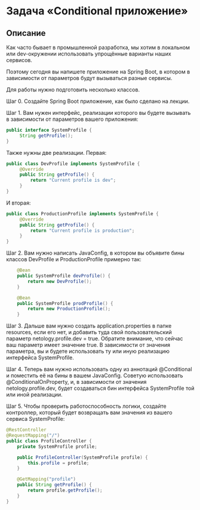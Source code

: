 # Задача «Conditional приложение»

## Описание
Как часто бывает в промышленной разработка, мы хотим в локальном или dev-окружении использовать упрощённые варианты наших сервисов.

Поэтому сегодня вы напишете приложение на Spring Boot, в котором в зависимости от параметров будут вызываться разные сервисы.

Для работы нужно подготовить несколько классов.

Шаг 0. Создайте Spring Boot приложение, как было сделано на лекции.

Шаг 1. Вам нужен интерфейс, реализации которого вы будете вызывать в зависимости от параметров вашего приложения:

```java
public interface SystemProfile {
     String getProfile();
}
```
Также нужны две реализации. Первая:

```java
public class DevProfile implements SystemProfile {
     @Override
     public String getProfile() {
         return "Current profile is dev";
     }
}
```
И вторая:

```java
public class ProductionProfile implements SystemProfile {
     @Override
     public String getProfile() {
         return "Current profile is production";
     }
}
```
Шаг 2. Вам нужно написать JavaConfig, в котором вы объявите бины классов DevProfile и ProductionProfile примерно так:

```java
    @Bean
    public SystemProfile devProfile() {
        return new DevProfile();
    }

    @Bean
    public SystemProfile prodProfile() {
        return new ProductionProfile();
    }
```
Шаг 3. Дальше вам нужно создать application.properties в папке resources, если его нет, и добавить туда свой пользовательский параметр netology.profile.dev = true. Обратите внимание, что сейчас ваш параметр имеет значение true. В зависимости от значения параметра, вы и будете использовать ту или иную реализацию интерфейса SystemProfile.

Шаг 4. Теперь вам нужно использовать одну из аннотаций @Conditional и поместить её на бины в вашем JavaConfig. Советую использовать @ConditionalOnProperty, и, в зависимости от значения netology.profile.dev, будет создаваться бин интерфейса SystemProfile той или иной реализации.

Шаг 5. Чтобы проверить работоспособность логики, создайте контроллер, который будет возвращать вам значения из вашего сервиса SystemProfile:

```java
@RestController
@RequestMapping("/")
public class ProfileController {
    private SystemProfile profile;

    public ProfileController(SystemProfile profile) {
        this.profile = profile;
    }

    @GetMapping("profile")
    public String getProfile() {
        return profile.getProfile();
    }
}
```